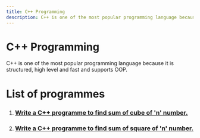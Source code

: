 ```yaml
---
title: C++ Programming
description: C++ is one of the most popular programming language because it is structured, high level and fast and supports OOP.
---
```


<Hero slots="heading, text" background="rgb(50 50 50)" />

# C++ Programming

C++ is one of the most popular programming language because it is structured, high level and fast and supports OOP.

<DiscoverBlock slots="link, text"/>

# List of programmes
1. ### [Write a C++ programme to find sum of cube of 'n' number.](./Sum-of-cube/)
2. ### [Write a C++ programme to find sum of square of 'n' number.](./Sum-of-square/)
